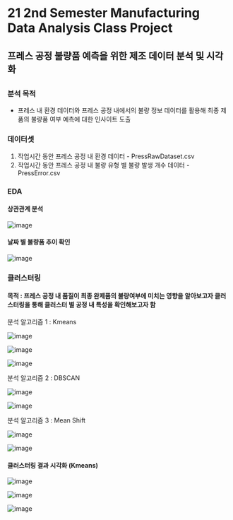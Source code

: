 # 21 2nd Semester Manufacturing Data Analysis Class Project
## 프레스 공정 불량품 예측을 위한 제조 데이터 분석 및 시각화
##

### 분석 목적
- 프레스 내 환경 데이터와 프레스 공정 내에서의 불량 정보 데이터를 활용해 최종 제품의 불량품 여부 예측에 대한 인사이트 도출



### 데이터셋
1) 작업시간 동안 프레스 공정 내 환경 데이터   - PressRawDataset.csv
2) 작업시간 동안 프레스 공정 내 불량 유형 별 불량 발생 개수 데이터 - PressError.csv



### EDA

#### 상관관계 분석 
![image](https://user-images.githubusercontent.com/60679596/146933677-9aef1a6f-a85b-4cd4-9ef0-e2cc8df46d41.png)


#### 날짜 별 불량품 추이 확인

![image](https://user-images.githubusercontent.com/60679596/146933763-4175ef55-727c-47ce-9102-9a0c9eb6b762.png)


### 클러스터링 

#### 목적 : 프레스 공정 내 품질이 최종 완제품의 불량여부에 미치는 영향을 알아보고자 클러스터링을 통해 클러스터 별 공정 내 특성을 확인해보고자 함

분석 알고리즘 1 : Kmeans

![image](https://user-images.githubusercontent.com/60679596/146933870-456f68c3-0d49-45b5-8c27-e5fa9c7065a8.png)


![image](https://user-images.githubusercontent.com/60679596/146933930-44a9f041-1c1b-4fa0-b232-43887d399a68.png)


![image](https://user-images.githubusercontent.com/60679596/146933950-9eb01f76-0257-4243-8585-281b43bc25ba.png)



분석 알고리즘 2 : DBSCAN

![image](https://user-images.githubusercontent.com/60679596/146934000-6ea300b0-041c-4e41-922e-ae9c301a5e84.png)

![image](https://user-images.githubusercontent.com/60679596/146934010-7371813e-95bf-455f-97e0-0253687926ce.png)

분석 알고리즘 3 : Mean Shift

![image](https://user-images.githubusercontent.com/60679596/146934047-561686c1-42e7-4df0-8570-bd37628778dd.png)

![image](https://user-images.githubusercontent.com/60679596/146934059-414fb7e1-312e-44d9-9c2f-8764b0d7017f.png)


#### 클러스터링 결과 시각화 (Kmeans)


![image](https://user-images.githubusercontent.com/60679596/146934111-f19b8de0-4bc0-448b-956b-adebd77dc9b6.png)


![image](https://user-images.githubusercontent.com/60679596/146934130-b84fb46a-7199-4fdd-b274-08eac1a21f44.png)



![image](https://user-images.githubusercontent.com/60679596/146934141-75296636-6210-4a6c-bd46-27bc35bca354.png)


